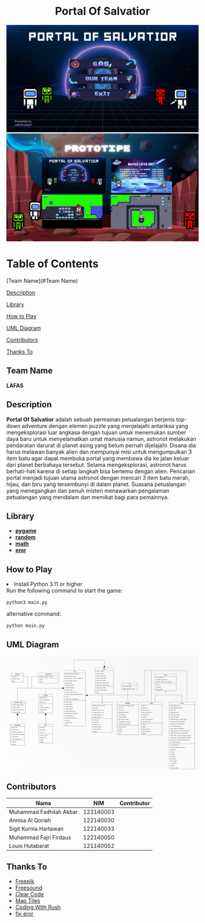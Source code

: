 <h1 align="center">Portal Of Salvatior</h1>

![Image_1](graphics/readme/PORTAL%20OF%20SALVATIOR.png)
![Image_1](graphics/readme/prototypeM3.png)

# Table of Contents
[Team Name](#Team Name) 

[Description](#description)

[Library](#library)

[How to Play](#howtoplay)

[UML Diagram](#UMLDiagram)

[Contributors](#contributors)

[Thanks To](#thanks-to)

## Team Name
**LAFAS**


## Description
**Portal Of Salvatior** adalah sebuah permainan petualangan berjenis top-down
adventure dengan elemen puzzle yang menjelajahi antariksa yang mengeksplorasi
luar angkasa dengan tujuan untuk menemukan sumber daya baru untuk
menyelamatkan umat manusia namun, astronot melakukan pendaratan darurat di
planet asing yang belum pernah dijelajahi. Disana dia harus melawan banyak alien
dan mempunyai misi untuk mengumpulkan 3 item batu agar dapat membuka portal
yang membawa dia ke jalan keluar dari planet berbahaya tersebut. Selama
mengeksplorasi, astronot harus berhati-hati karena di setiap langkah bisa bertemu
dengan alien. Pencarian portal menjadi tujuan utama astronot dengan mencari 3 item
batu merah, hijau, dan biru yang tersembunyi di dalam planet. Suasana petualangan
yang menegangkan dan penuh misteri menawarkan pengalaman petualangan yang
mendalam dan memikat bagi para pemainnya.
## Library
- [**pygame**](https://www.python.org/)
- [**random**](https://docs.python.org/3/library/random.html)
- [**math**](https://docs.python.org/3/library/math.html)
- [**eror**](https://chatgpt.com/)

## How to Play
<!-- ![Image_2]() -->

<li> Install Python 3.11 or higher</li>
Run the following command to start the game:

```
python3 main.py
```
alternative command:

```
python main.py
```
## UML Diagram
![Image_3](graphics/readme/UML_Diagram.png)


## Contributors

| Nama | NIM | Contributor |
| ---- | --- | --- |
| Muhammad Fadhilah Akbar | 123140003 |  |
| Annisa Al Qoriah | 122140030 |  |
| Sigit Kurnia Hartawan | 122140033 |  |
| Muhammad Fajri Firdaus | 122140050 |  |
| Louis Hutabarat | 121140052 |  | 

## Thanks To
- [Freepik](freepik.com )
- [Freesound](freesound.org)
- [Clear Code](https://www.youtube.com/@ClearCode)
- [Map Tiles](www.youtube.com/@gamefromscratch)
- [Coding With Rush](https://www.youtube.com/@CodingWithRuss)
- [fix eror](https://chatgpt.com/)


